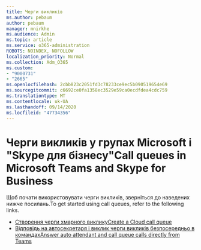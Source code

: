 ```yaml
---
title: Черги викликів
ms.author: pebaum
author: pebaum
manager: mnirkhe
ms.audience: Admin
ms.topic: article
ms.service: o365-administration
ROBOTS: NOINDEX, NOFOLLOW
localization_priority: Normal
ms.collection: Adm_O365
ms.custom:
- "9000731"
- "2665"
ms.openlocfilehash: 2cbb823c2051fd3c78233ce9ec5b090519654e69
ms.sourcegitcommit: c6692ce0fa1358ec3529e59ca0ecdfdea4cdc759
ms.translationtype: MT
ms.contentlocale: uk-UA
ms.lasthandoff: 09/14/2020
ms.locfileid: "47734356"
---
```

# <a name="call-queues-in-microsoft-teams-and-skype-for-business"></a><span data-ttu-id="87e71-102">Черги викликів у групах Microsoft і "Skype для бізнесу"</span><span class="sxs-lookup"><span data-stu-id="87e71-102">Call queues in Microsoft Teams and Skype for Business</span></span> 

<span data-ttu-id="87e71-103">Щоб почати використовувати черги викликів, зверніться до наведених нижче посилань.</span><span class="sxs-lookup"><span data-stu-id="87e71-103">To get started using call queues, refer to the following links.</span></span>

- [<span data-ttu-id="87e71-104">Створення черги хмарного виклику</span><span class="sxs-lookup"><span data-stu-id="87e71-104">Create a Cloud call queue</span></span>](https://docs.microsoft.com/microsoftteams/create-a-phone-system-call-queue)
- [<span data-ttu-id="87e71-105">Відповідь на автосекретаря і виклик черги викликів безпосередньо в командах</span><span class="sxs-lookup"><span data-stu-id="87e71-105">Answer auto attendant and call queue calls directly from Teams</span></span>](https://docs.microsoft.com/microsoftteams/answer-auto-attendant-and-call-queue-calls)